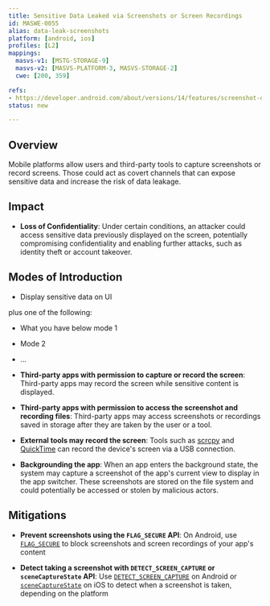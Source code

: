 ```yaml
---
title: Sensitive Data Leaked via Screenshots or Screen Recordings
id: MASWE-0055
alias: data-leak-screenshots
platform: [android, ios]
profiles: [L2]
mappings:
  masvs-v1: [MSTG-STORAGE-9]
  masvs-v2: [MASVS-PLATFORM-3, MASVS-STORAGE-2]
  cwe: [200, 359]

refs:
- https://developer.android.com/about/versions/14/features/screenshot-detection
status: new

---
```


## Overview

Mobile platforms allow users and third-party tools to capture screenshots or record screens. Those could act as covert channels that can expose sensitive data and increase the risk of data leakage.

## Impact

- **Loss of Confidentiality**: Under certain conditions, an attacker could access sensitive data previously displayed on the screen, potentially compromising confidentiality and enabling further attacks, such as identity theft or account takeover.

## Modes of Introduction

- Display sensitive data on UI

plus one of the following:

- What you have below mode 1
- Mode 2
- ...

- **Third-party apps with permission to capture or record the screen**: Third-party apps may record the screen while sensitive content is displayed.
- **Third-party apps with permission to access the screenshot and recording files**: Third-party apps may access screenshots or recordings saved in storage after they are taken by the user or a tool.
- **External tools may record the screen**: Tools such as [scrcpy](https://github.com/Genymobile/scrcpy) and [QuickTime](https://support.apple.com/guide/quicktime-player/welcome/mac) can record the device's screen via a USB connection.
- **Backgrounding the app**: When an app enters the background state, the system may capture a screenshot of the app's current view to display in the app switcher. These screenshots are stored on the file system and could potentially be accessed or stolen by malicious actors.

## Mitigations

- **Prevent screenshots using the `FLAG_SECURE` API**: On Android, use [`FLAG_SECURE`](https://developer.android.com/security/fraud-prevention/activities#flag_secure) to block screenshots and screen recordings of your app's content

- **Detect taking a screenshot with `DETECT_SCREEN_CAPTURE` or `sceneCaptureState` API**: Use [`DETECT_SCREEN_CAPTURE`](https://developer.android.com/reference/android/Manifest.permission#DETECT_SCREEN_CAPTURE) on Android or [`sceneCaptureState`](https://developer.apple.com/documentation/uikit/uitraitcollection/scenecapturestate) on iOS to detect when a screenshot is taken, depending on the platform
